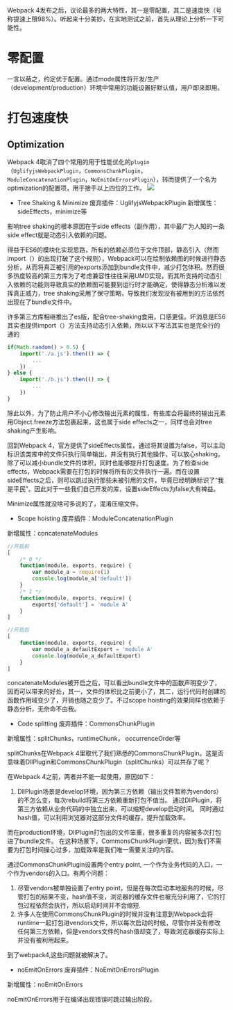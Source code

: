 Webpack 4发布之后，议论最多的两大特性，其一是零配置，其二是速度快（号称提速上限98%）。听起来十分美妙，在实地测试之前，首先从理论上分析一下可能性。

# 零配置
一言以蔽之，约定优于配置。通过mode属性将开发/生产（development/production）环境中常用的功能设置好默认值，用户即来即用。

# 打包速度快
##  Optimization
Webpack 4取消了四个常用的用于性能优化的`plugin`（`UglifyjsWebpackPlugin`，`CommonsChunkPlugin`，`ModuleConcatenationPlugin`，`NoEmitOnErrorsPlugin`），转而提供了一个名为optimization的配置项，用于接手以上四位的工作。
![](https://pic2.zhimg.com/80/v2-ee213b1ff1ceead751e2ea1cb27bb060_hd.jpg)

- Tree Shaking & Minimize
废弃插件：UglifyjsWebpackPlugin
新增属性：sideEffects，minimize等

影响tree shaking的根本原因在于side effects（副作用），其中最广为人知的一条side effect就是动态引入依赖的问题。

得益于ES6的模块化实现思路，所有的依赖必须位于文件顶部，静态引入（然而import（）的出现打破了这个规则），Webpack可以在绘制依赖图的时候进行静态分析，从而将真正被引用的exports添加到bundle文件中，减少打包体积。然而很多热度较高的第三方库为了考虑兼容性往往采用UMD实现，而其所支持的动态引入依赖的功能则导致真实的依赖图可能要到运行时才能确定，使得静态分析难以发挥真正威力，tree shaking采用了保守策略，导致我们发现没有被用到的方法依然出现在了bundle文件中。

许多第三方库相继推出了es版，配合tree-shaking食用，口感更佳。坏消息是ES6其实也提供import（）方法支持动态引入依赖，所以以下写法其实也是完全行的通的
```js
if(Math.random() > 0.5) {
    import('./a.js').then(() => {
        ...
    })
} else {
    import('./b.js').then(() => {
        ...
    })
}
```
除此以外，为了防止用户不小心修改输出元素的属性，有些库会将最终的输出元素用Object.freeze方法包裹起来，这也属于side effects之一，同样也会对tree shaking产生影响。

回到Webpack 4，官方提供了sideEffects属性，通过将其设置为false，可以主动标识该类库中的文件只执行简单输出，并没有执行其他操作，可以放心shaking。除了可以减小bundle文件的体积，同时也能够提升打包速度。为了检查side effects，Webpack需要在打包的时候将所有的文件执行一遍。而在设置sideEffects之后，则可以跳过执行那些未被引用的文件，毕竟已经明确标识了“我是平民”。因此对于一些我们自己开发的库，设置sideEffects为false大有裨益。

Minimize属性就没啥可多说的了，混淆压缩文件。


- Scope hoisting
废弃插件：ModuleConcatenationPlugin

新增属性：concatenateModules

```js
//开启前
[
    /* 0 */
    function(module, exports, require) {
        var module_a = require(1)
        console.log(module_a['default'])
    }
    /* 1 */
    function(module, exports, require) {
        exports['default'] = 'module A'
    }
]

//开启后
[
    function(module, exports, require) {
        var module_a_defaultExport = 'module A'
        console.log(module_a_defaultExport)
    }
]
```
concatenateModules被开启之后，可以看出bundle文件中的函数声明变少了，因而可以带来的好处，其一，文件的体积比之前更小了，其二，运行代码时创建的函数作用域变少了，开销也随之变少了。不过scope hoisting的效果同样也依赖于静态分析，无奈命不由我。


- Code splitting
废弃插件：CommonsChunkPlugin

新增属性：splitChunks，runtimeChunk， occurrenceOrder等

splitChunks在Webpack 4里取代了我们熟悉的CommonsChunkPlugin。这是否意味着DllPlugin和CommonsChunkPlugin（splitChunks）可以共存了呢？

在Webpack 4之前，两者并不能一起使用，原因如下：

1. DllPlugin场景是develop环境，因为第三方依赖（输出文件暂称为vendors）的不怎么变，每次rebuild将第三方依赖重新打包不值当。
通过DllPlugin，将第三方依赖从业务代码的中独立出来，可以缩短develop启动时间。
同时通过hash值，可以利用浏览器对这部分文件的缓存，提升加载效率。

而在production环境，DllPlugin打包出的文件笨重，很多重复的内容被多次打包进了bundle文件。
在这种场景下，CommonsChunkPlugin更优，因为我们不需要为打包时间操心过多，加载效率是我们唯一需要关注的内容。


通过CommonsChunkPlugin设置两个entry point, 一个作为业务代码的入口，一个作为vendors的入口。有两个问题：
1. 尽管vendors被单独设置了entry point，但是在每次启动本地服务的时候，尽管打包的结果不变，hash值不变，浏览器的缓存文件也被充分利用了，它的打包过程依然会执行，所以启动时间并不会缩短.
2. 许多人在使用CommonsChunkPlugin的时候并没有注意到Webpack会将runtime一起打包进vendors文件，所以每次启动的时候，尽管你并没有修改任何第三方依赖，但是vendors文件的hash值却变了，导致浏览器缓存实际上并没有被利用起来。

到了webpack4,这些问题就被解决了。

- noEmitOnErrors
废弃插件：NoEmitOnErrorsPlugin

新增属性：noEmitOnErrors

noEmitOnErrors用于在编译出现错误时跳过输出阶段。



